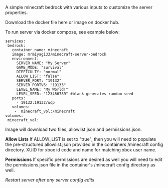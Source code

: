 A simple minecraft bedrock with various inputs to customize the server properties.

Download the docker file here or image on docker hub.

To run server via docker compose, see example below:
 ```
services:
  bedrock:
    container_name: minecraft
    image: mrmiyagi33/minecraft-server-bedrock
    environment:
      SERVER_NAME: "My Server"
      GAME_MODE: "survival"
      DIFFICULTY: "normal"
      ALLOW_LIST: "false"
      SERVER_PORT: "19132"
      SERVER_PORTV6: "19133"
      LEVEL_NAME: "My World!"
      LEVEL_SEED: "123456789" #blank generates random seed
    ports:
      - 19132:19132/udp
    volumes:
     -  minecraft_vol:/minecraft
volumes:
  minecraft_vol:
 ```
Image will download two files, allowlist.json and permissions.json.

**Allow Lists**
If ALLOW_LIST is set to "true", then you will need to populate the pre-structured allowlist.json provided in the 
containers /minecraft config directory. XUID for xbox id code and name for matching xbox user name. 

**Permissions**
If specific permissions are desired as well you will need to edit the permissions.json file
in the container's /minecraft config directory as well.

*Restart server after any server config edits*
